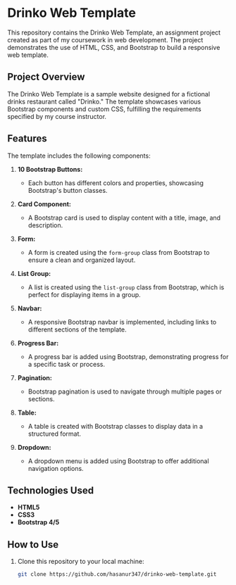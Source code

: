 # Drinko Web Template

This repository contains the Drinko Web Template, an assignment project created as part of my coursework in web development. The project demonstrates the use of HTML, CSS, and Bootstrap to build a responsive web template.

## Project Overview

The Drinko Web Template is a sample website designed for a fictional drinks restaurant called "Drinko." The template showcases various Bootstrap components and custom CSS, fulfilling the requirements specified by my course instructor.

## Features

The template includes the following components:

1. **10 Bootstrap Buttons:**
   - Each button has different colors and properties, showcasing Bootstrap's button classes.

2. **Card Component:**
   - A Bootstrap card is used to display content with a title, image, and description.

3. **Form:**
   - A form is created using the `form-group` class from Bootstrap to ensure a clean and organized layout.

4. **List Group:**
   - A list is created using the `list-group` class from Bootstrap, which is perfect for displaying items in a group.

5. **Navbar:**
   - A responsive Bootstrap navbar is implemented, including links to different sections of the template.

6. **Progress Bar:**
   - A progress bar is added using Bootstrap, demonstrating progress for a specific task or process.

7. **Pagination:**
   - Bootstrap pagination is used to navigate through multiple pages or sections.

8. **Table:**
   - A table is created with Bootstrap classes to display data in a structured format.

9. **Dropdown:**
   - A dropdown menu is added using Bootstrap to offer additional navigation options.

## Technologies Used

- **HTML5**
- **CSS3**
- **Bootstrap 4/5**

## How to Use

1. Clone this repository to your local machine:

   ```bash
   git clone https://github.com/hasanur347/drinko-web-template.git
